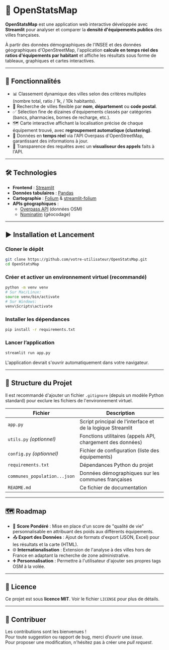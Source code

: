 # 🌆 OpenStatsMap

**OpenStatsMap** est une application web interactive développée avec **Streamlit** pour analyser et comparer la **densité d'équipements publics** des villes françaises.

À partir des données démographiques de l'INSEE et des données géographiques d'OpenStreetMap, l'application **calcule en temps réel des ratios d'équipements par habitant** et affiche les résultats sous forme de tableaux, graphiques et cartes interactives.

---

## 🚀 Fonctionnalités

- 📊 Classement dynamique des villes selon des critères multiples (nombre total, ratio / 1k, / 10k habitants).
- 🔎 Recherche de villes flexible par **nom**, **département** ou **code postal**.
- ✅ Sélection fine de dizaines d'équipements classés par catégories (bancs, pharmacies, bornes de recharge, etc.).
- 🗺️ Carte interactive affichant la localisation précise de chaque équipement trouvé, avec **regroupement automatique (clustering)**.
- 🔄 Données en **temps réel** via l'API Overpass d'OpenStreetMap, garantissant des informations à jour.
- 🧾 Transparence des requêtes avec un **visualiseur des appels** faits à l'API.

---

## 🛠️ Technologies

- **Frontend** : [Streamlit](https://streamlit.io/)
- **Données tabulaires** : [Pandas](https://pandas.pydata.org/)
- **Cartographie** : [Folium](https://python-visualization.github.io/folium/) & [streamlit-folium](https://github.com/randyzwitch/streamlit-folium)
- **APIs géographiques** :
  - [Overpass API](https://wiki.openstreetmap.org/wiki/Overpass_API) (données OSM)
  - [Nominatim](https://nominatim.openstreetmap.org/) (géocodage)

---

## ▶️ Installation et Lancement

### Cloner le dépôt

```bash
git clone https://github.com/votre-utilisateur/OpenStatsMap.git
cd OpenStatsMap
```

### Créer et activer un environnement virtuel (recommandé)

```bash
python -m venv venv
# Sur Mac/Linux:
source venv/bin/activate
# Sur Windows:
venv\Scripts\activate
```

### Installer les dépendances

```bash
pip install -r requirements.txt
```

### Lancer l’application

```bash
streamlit run app.py
```

L'application devrait s'ouvrir automatiquement dans votre navigateur.

---

## 📂 Structure du Projet

Il est recommandé d'ajouter un fichier `.gitignore` (depuis un modèle Python standard) pour exclure les fichiers de l'environnement virtuel.

| Fichier                        | Description |
|-------------------------------|-------------|
| `app.py`                      | Script principal de l'interface et de la logique Streamlit |
| `utils.py` *(optionnel)*      | Fonctions utilitaires (appels API, chargement des données) |
| `config.py` *(optionnel)*     | Fichier de configuration (liste des équipements) |
| `requirements.txt`            | Dépendances Python du projet |
| `communes_population...json`  | Données démographiques sur les communes françaises |
| `README.md`                   | Ce fichier de documentation |

---

## 🗺️ Roadmap

- 🧮 **Score Pondéré** : Mise en place d'un score de "qualité de vie" personnalisable en attribuant des poids aux différents équipements.
- 📤 **Export des Données** : Ajout de formats d'export (JSON, Excel) pour les résultats et la carte (HTML).
- 🌐 **Internationalisation** : Extension de l'analyse à des villes hors de France en adaptant la recherche de zone administrative.
- ➕ **Personnalisation** : Permettre à l'utilisateur d'ajouter ses propres tags OSM à la volée.

---

## 📜 Licence

Ce projet est sous **licence MIT**. Voir le fichier `LICENSE` pour plus de détails.

---

## 🤝 Contribuer

Les contributions sont les bienvenues !  
Pour toute suggestion ou rapport de bug, merci d’ouvrir une *issue*.  
Pour proposer une modification, n'hésitez pas à créer une *pull request*.
